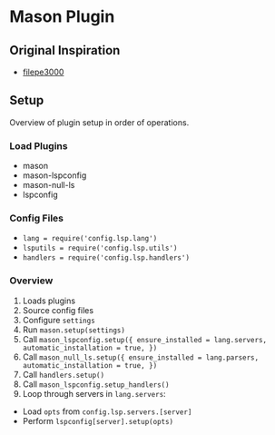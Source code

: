 # Mason Plugin

## Original Inspiration
- [filepe3000](https://github.com/felipe300/Nvim-setup/blob/main/lua/base/plugins/lsp/mason.lua)

## Setup

Overview of plugin setup in order of operations.

### Load Plugins

- mason
- mason-lspconfig
- mason-null-ls
- lspconfig

### Config Files

- `lang = require('config.lsp.lang')`
- `lsputils = require('config.lsp.utils')`
- `handlers = require('config.lsp.handlers')`

### Overview

1. Loads plugins
2. Source config files
3. Configure `settings`
4. Run `mason.setup(settings)`
5. Call `mason_lspconfig.setup({ ensure_installed = lang.servers, automatic_installation = true, })`
6. Call `mason_null_ls.setup({ ensure_installed = lang.parsers, automatic_installation = true, })`
7. Call `handlers.setup()`
8. Call `mason_lspconfig.setup_handlers()`
9. Loop through servers in `lang.servers`:
  - Load `opts` from `config.lsp.servers.[server]`
  - Perform `lspconfig[server].setup(opts)`



